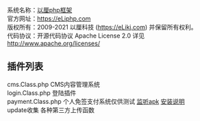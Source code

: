 系统名称：[以厘php框架](https://eLiphp.com)  
官方网址：https://eLiphp.com  
版权所有：2009-2021 以厘科技 (https://eLikj.com) 并保留所有权利。   
代码协议：开源代码协议 Apache License 2.0 详见 http://www.apache.org/licenses/  

## 插件列表
cms.Class.php CMS内容管理系统  
login.Class.php 登陆插件  
payment.Class.php 个人免签支付系统仅供测试 [监听apk](https://elikj.com/19.html) [安装说明](https://elikj.com/20.html)   
update收集 各种第三方上传函数  